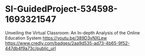 # SI-GuidedProject-534598-1693321547
Unveiling the Virtual Classroom: An In-depth Analysis of the Online Education System
https://youtu.be/389D3vNXLew
https://www.credly.com/badges/2aa9d535-ad73-4b65-9f52-447db4f9a73c/public_url
<div data-iframe-width="150" data-iframe-height="270" data-share-badge-id="2aa9d535-ad73-4b65-9f52-447db4f9a73c" data-share-badge-host="https://www.credly.com"></div><script type="text/javascript" async src="//cdn.credly.com/assets/utilities/embed.js"></script>
